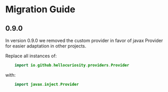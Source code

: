 # Migration Guide

## 0.9.0

In version 0.9.0 we removed the custom provider in favor of javax Provider for easier 
adaptation in other projects. 

Replace all instances of:
```kotlin
    import io.github.hellocuriosity.providers.Provider
```

with:
```kotlin
    import javax.inject.Provider
```
